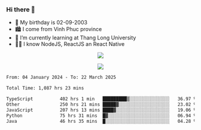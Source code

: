 ### Hi there 👋
- 🎂 My birthday is 02-09-2003
- 🏙️ I come from Vinh Phuc province
- 🌱 I’m currently learning at Thang Long University
- 🧑‍💻 I know NodeJS, ReactJS an React Native
<p align="center"><img src="https://github-readme-stats.vercel.app/api?username=tmquang0209&show_icons=true&theme=gradient"></p>
<p align="center"><img src="https://github-readme-stats.vercel.app/api/top-langs/?username=tmquang0209&hide=scss,css&langs_count=10"></p>
<!--START_SECTION:waka-->

```txt
From: 04 January 2024 - To: 22 March 2025

Total Time: 1,087 hrs 23 mins

TypeScript          402 hrs 1 min   █████████▒░░░░░░░░░░░░░░░   36.97 %
Other               250 hrs 21 mins █████▓░░░░░░░░░░░░░░░░░░░   23.02 %
JavaScript          207 hrs 13 mins ████▓░░░░░░░░░░░░░░░░░░░░   19.06 %
Python              75 hrs 31 mins  █▓░░░░░░░░░░░░░░░░░░░░░░░   06.94 %
Java                46 hrs 35 mins  █░░░░░░░░░░░░░░░░░░░░░░░░   04.28 %
```

<!--END_SECTION:waka-->
